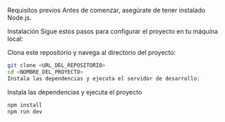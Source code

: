 Requisitos previos
Antes de comenzar, asegúrate de tener instalado Node.js.

Instalación
Sigue estos pasos para configurar el proyecto en tu máquina local:

Clona este repositorio y navega al directorio del proyecto:

```bash
git clone <URL_DEL_REPOSITORIO>
cd <NOMBRE_DEL_PROYECTO>
Instala las dependencias y ejecuta el servidor de desarrollo:
```
Instala las dependencias y ejecuta el proyecto

```bash
npm install
npm run dev
```
